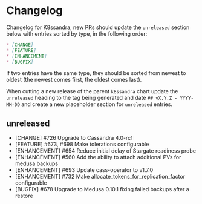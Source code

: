 # Changelog

Changelog for K8ssandra, new PRs should update the `unreleased` section below with entries sorted by type, in the 
following order:

```markdown
* [CHANGE]
* [FEATURE]
* [ENHANCEMENT]
* [BUGFIX]
```

If two entries have the same type, they should be sorted from newest to oldest (the newest comes first, the oldest comes 
last).

When cutting a new release of the parent `k8ssandra` chart update the `unreleased` heading to the tag being generated 
and date `## vX.Y.Z - YYYY-MM-DD` and create a new placeholder section for  `unreleased` entries.

## unreleased

* [CHANGE] #726 Upgrade to Cassandra 4.0-rc1
* [FEATURE] #673, #698 Make tolerations configurable
* [ENHANCEMENT] #654 Reduce initial delay of Stargate readiness probe
* [ENHANCEMENT] #560 Add the ability to attach additional PVs for medusa backups
* [ENHANCEMENT] #693 Update cass-operator to v1.7.0
* [ENHANCEMENT] #732 Make allocate_tokens_for_replication_factor configurable
* [BUGFIX] #678 Upgrade to Medusa 0.10.1 fixing failed backups after a restore
